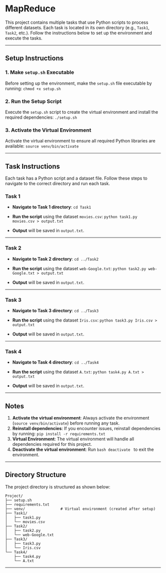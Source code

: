 # MapReduce

This project contains multiple tasks that use Python scripts to process different datasets. Each task is located in its own directory (e.g., `Task1`, `Task2`, etc.). Follow the instructions below to set up the environment and execute the tasks.

---

## Setup Instructions

### 1. Make `setup.sh` Executable
Before setting up the environment, make the `setup.sh` file executable by running:
`chmod +x setup.sh`

### 2. Run the Setup Script
Execute the `setup.sh` script to create the virtual environment and install the required dependencies:
`./setup.sh`


### 3. Activate the Virtual Environment
Activate the virtual environment to ensure all required Python libraries are available:
`source venv/bin/activate`

---

## Task Instructions

Each task has a Python script and a dataset file. Follow these steps to navigate to the correct directory and run each task.

### Task 1
- **Navigate to Task 1 directory**:
  `cd Task1`

- **Run the script** using the dataset `movies.csv`:
  `python task1.py movies.csv > output.txt`

- **Output** will be saved in `output.txt`.

---

### Task 2
- **Navigate to Task 2 directory**:
  `cd ../Task2`

- **Run the script** using the dataset `web-Google.txt`:
  `python task2.py web-Google.txt > output.txt`

- **Output** will be saved in `output.txt`.

---

### Task 3
- **Navigate to Task 3 directory**:
  `cd ../Task3`

- **Run the script** using the dataset `Iris.csv`:
  `python task3.py Iris.csv > output.txt`

- **Output** will be saved in `output.txt`.

---

### Task 4
- **Navigate to Task 4 directory**:
  `cd ../Task4`

- **Run the script** using the dataset `A.txt`:
  `python task4.py A.txt > output.txt`

- **Output** will be saved in `output.txt`.

---

## Notes
1. **Activate the virtual environment**: Always activate the environment (`source venv/bin/activate`) before running any task.
2. **Reinstall dependencies**:
   If you encounter issues, reinstall dependencies by running:
   `pip install -r requirements.txt`
3. **Virtual Environment**: The virtual environment will handle all dependencies required for this project.
4. **Deactivate the virtual environment**: Run ```bash deactivate ``` to exit the environment.
---

## Directory Structure
The project directory is structured as shown below:
```
Project/
├── setup.sh
├── requirements.txt
├── venv/                # Virtual environment (created after setup)
├── Task1/
│   ├── task1.py
│   └── movies.csv
├── Task2/
│   ├── task2.py
│   └── web-Google.txt
├── Task3/
│   ├── task3.py
│   └── Iris.csv
└── Task4/
    ├── task4.py
    └── A.txt
```

---





